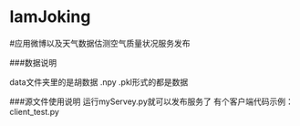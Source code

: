 IamJoking
=========

#应用微博以及天气数据估测空气质量状况服务发布

###数据说明

data文件夹里的是胡数据
.npy .pkl形式的都是数据

###源文件使用说明
运行myServey.py就可以发布服务了
有个客户端代码示例：client_test.py